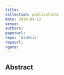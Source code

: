 ```yaml
---
title:
collection: publications
date: 2019-04-12
venue:
authors:
paperurl:
repo: 'bioRxiv'
repourl:
rgate:
---
```


<h2> Abstract </h2>
<p align= "justify">
